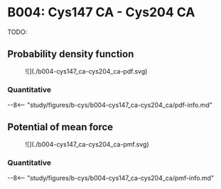 # B004: Cys147 CA - Cys204 CA

TODO:

<div id="b004-view" class="mol-container"></div>

<script>
document.addEventListener('DOMContentLoaded', (event) => {
    const viewer = molstar.Viewer.create('b004-view', {
        layoutIsExpanded: false,
        layoutShowControls: false,
        layoutShowRemoteState: false,
        layoutShowSequence: true,
        layoutShowLog: false,
        layoutShowLeftPanel: false,
        viewportShowExpand: true,
        viewportShowSelectionMode: true,
        viewportShowAnimation: false,
        pdbProvider: 'rcsb',
    }).then(viewer => {
        // viewer.loadStructureFromUrl("/analysis/005-rogfp-glh-md/data/traj/frame_106403.pdb", "pdb");
        viewer.loadSnapshotFromUrl("/misc/002-molstar-states/f001.molj", "molj");
    });
});
</script>

## Probability density function

<figure markdown>
![](./b004-cys147_ca-cys204_ca-pdf.svg)
</figure>

### Quantitative

--8<-- "study/figures/b-cys/b004-cys147_ca-cys204_ca/pdf-info.md"

## Potential of mean force

<figure markdown>
![](./b004-cys147_ca-cys204_ca-pmf.svg)
</figure>

### Quantitative

--8<-- "study/figures/b-cys/b004-cys147_ca-cys204_ca/pmf-info.md"
